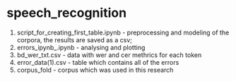 # speech_recognition
1. script_for_creating_first_table.ipynb - preprocessing and modeling of the corpora, the results are saved as a csv;
2. errors_ipynb_.ipynb - analysing and plotting
3. bd_wer_txt.csv - data with wer and cer methrics for each token
4. error_data(1).csv - table which contains all of the errors
5. corpus_fold - corpus which was used in this research
